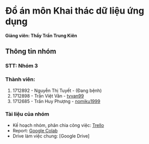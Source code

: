 # Đồ án môn Khai thác dữ liệu ứng dụng
**Giảng viên: Thầy Trần Trung Kiên**

## Thông tin nhóm
### STT: Nhóm 3

### Thành viên:
1. 1712892 - Nguyễn Thị Tuyết - (Đang bệnh)
2. 1712898 - Trần Việt Văn - [tvvan99](https://github.com/tvvan99)
3. 1712685 - Trần Huy Phượng - [nomiku1999](https://github.com/nomiku1999)

### Tài liệu của nhóm
- Kế hoạch nhóm, phân chia công việc: [Trello](https://trello.com/b/xT16duNh/damh)
- Report: [Google Colab](https://colab.research.google.com/github/nomiku1999/KTDLUD/blob/main/Report.ipynb#scrollTo=483e6c5d)
- Drive làm việc chung: [Google Drive]
